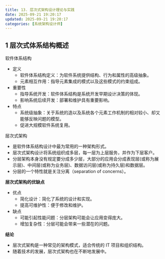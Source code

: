 ```yaml
---
title: 13. 层次式架构设计理论与实践
date: 2025-09-21 19:20:17
updated: 2025-09-21 19:20:17
categories: [系统架构设计师]
---
```


## 1 层次式体系结构概述

软件体系结构

* 定义
  - 软件体系结构定义：为软件系统提供结构、行为和属性的高级抽象。
  - 元素相互作用：指导元素集成的模式以及这些模式的约束组成。
* 重要性
  - 指导系统开发：软件体系结构是系统开发早期设计决策的体现。
  - 影响系统后续开发：部署和维护具有重要影响。
* 特点
  - 系统级抽象：关于系统的造以及系统各个元素工作机制的相对较小、却又能够反映问题的模型。
  - 促进大规模软件系统复用。<!-- more -->

层次式架构

* 是软件体系结构设计中最为常用的一种架构形式。
* 层次式架构设计将系统组织成多层，每一层为上层服务，并作为下层客户。
* 分层架构本身没有规定要分成多少层，大部分的应用会分成表现层(或称为展示层)、中间层(或称为业务层)、数据访问层(或称为持久层)和数据层。
* 分层的一个特性就是关注分离（separation of concerns）。

**层次式架构的优缺点**

* 优点
  - 简化设计：简化了系统的设计和实现。
  - 提高可维护性：便于修改和维护。
* 缺点
  - 可能引起性能问题：分层架构可能会让应用变得庞大。
  - 增加复杂性：分层可能会带来一些潜在的问题。

**结论**

- 层次式架构是一种常见的架构模式，适合传统的 IT 项目和组织结构。
- 随着技术的发展，层次式架构也在不断地发展中。
